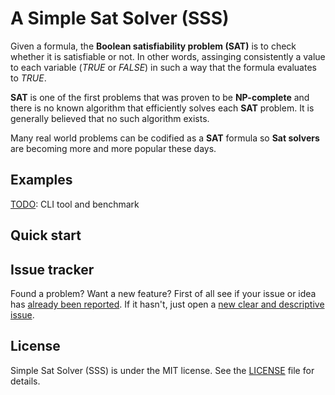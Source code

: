 # A Simple Sat Solver (SSS)

Given a formula, the **Boolean satisfiability problem (SAT)** is to check whether it is satisfiable or not. In other words, assinging
consistently a value to each variable  (*TRUE* or *FALSE*) in such a way that the formula evaluates to *TRUE*.

**SAT** is one of the first problems that was proven to be **NP-complete** and 
there is no known algorithm that efficiently solves each **SAT** problem. It is generally believed that no such algorithm exists.

Many real world problems can be codified as a **SAT** formula so **Sat solvers** are becoming more and more popular these days.


## Examples

[TODO]: CLI tool and benchmark


## Quick start

[TODO]: Installation


## Issue tracker

Found a problem? Want a new feature? First of all see if your issue or idea has [already been reported](../../issues).
If it hasn't, just open a [new clear and descriptive issue](../../issues/new).


## License

 Simple Sat Solver (SSS) is under the MIT license. See the [LICENSE](https://github.com/jomsdev/SimpleSatSolver/blob/master/LICENSE) file for details.
